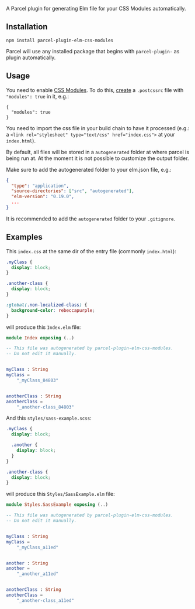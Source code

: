 A Parcel plugin for generating Elm file for your CSS Modules automatically.

## Installation

```
npm install parcel-plugin-elm-css-modules
```

Parcel will use any installed package that begins with `parcel-plugin-` as plugin automatically.


## Usage

You need to enable [CSS Modules](https://github.com/css-modules/css-modules). To do this, [create](https://en.parceljs.org/css.html#postcss) a `.postcssrc` file with `"modules": true` in it, e.g.:

```
{
  "modules": true
}
```

You need to import the css file in your build chain to have it processed (e.g.: a `<link rel="stylesheet" type="text/css" href="index.css">` at your `index.html`).

By default, all files will be stored in a `autogenerated` folder at where parcel is being run at. At the moment it is not possible to customize the output folder.

Make sure to add the autogenerated folder to your elm.json file, e.g.:

```json
{
  "type": "application",
  "source-directories": ["src", "autogenerated"],
  "elm-version": "0.19.0",
  ...
}
```

It is recommended to add the `autogenerated` folder to your `.gitignore`.

## Examples

This `index.css` at the same dir of the entry file (commonly `index.html`):

```css
.myClass {
  display: block;
}

.another-class {
  display: block;
}

:global(.non-localized-class) {
  background-color: rebeccapurple;
}
```

will produce this `Index.elm` file:

```elm
module Index exposing (..)

-- This file was autogenerated by parcel-plugin-elm-css-modules.
-- Do not edit it manually.


myClass : String
myClass =
    "_myClass_84803"


anotherClass : String
anotherClass =
    "_another-class_84803"

```

And this `styles/sass-example.scss`:

```css
.myClass {
  display: block;

  .another {
    display: block;
  }
}

.another-class {
  display: block;
}
```

will produce this `Styles/SassExample.elm` file:

```elm
module Styles.SassExample exposing (..)

-- This file was autogenerated by parcel-plugin-elm-css-modules.
-- Do not edit it manually.


myClass : String
myClass =
    "_myClass_a11ed"


another : String
another =
    "_another_a11ed"


anotherClass : String
anotherClass =
    "_another-class_a11ed"

```

